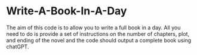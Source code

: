 # Write-A-Book-In-A-Day

The aim of this code is to allow you to write a full book in a day. All you need to do is provide a set of instructions on the number of chapters, plot, and ending of the novel and the code should output a complete book using chatGPT.
